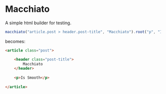 # Macchiato

A simple html builder for testing.

``` js
macchiato("article.post > header.post-title", "Macchiato").root("p", "Is smooth").serve()
```

becomes:

``` html
<article class="post">

    <header class="post-title">
        Macchiato
    </header>
    
    <p>Is Smooth</p>    
    
</article>
```
